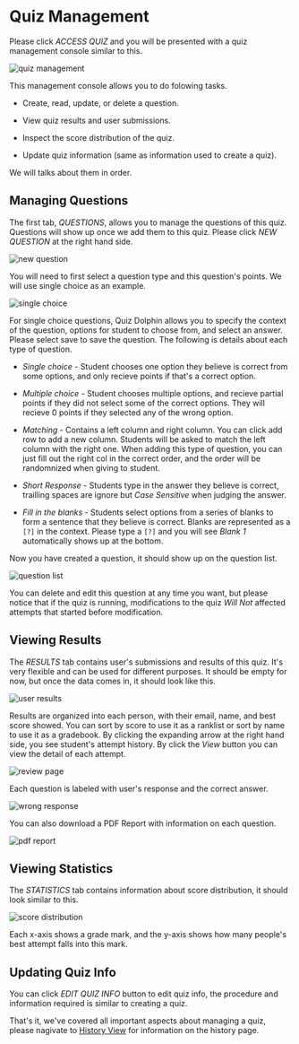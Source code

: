 # Quiz Management

Please click *ACCESS QUIZ* and you will be presented with a quiz management console similar to this.

![quiz management](../images/empty_quiz.png)

This management console allows you to do folowing tasks.

- Create, read, update, or delete a question.

- View quiz results and user submissions.

- Inspect the score distribution of the quiz.

- Update quiz information (same as information used to create a quiz).

We will talks about them in order.

## Managing Questions

The first tab, *QUESTIONS*, allows you to manage the questions of this quiz. Questions will show up once we add them to this quiz. Please click *NEW QUESTION* at the right hand side.

![new question](../images/new_question.png)

You will need to first select a question type and this question's points. We will use single choice as an example. 

![single choice](../images/new_single_question.png)

For single choice questions, Quiz Dolphin allows you to specify the context of the question, options for student to choose from, and select an answer. Please select save to save the question. The following is details about each type of question.

- *Single choice* - Student chooses one option they believe is correct from some options, and only recieve points if that's a correct option.

- *Multiple choice* - Student chooses multiple options, and recieve partial points if they did not select some of the correct options. They will recieve 0 points if they selected any of the wrong option.

- *Matching* - Contains a left column and right column. You can click add row to add a new column. Students will be asked to match the left column with the right one. When adding this type of question, you can just fill out the right col in the correct order, and the order will be randomnized when giving to student.

- *Short Response* - Students type in the answer they believe is correct, trailling spaces are ignore but *Case Sensitive* when judging the answer.

- *Fill in the blanks* - Students select options from a series of blanks to form a sentence that they believe is correct. Blanks are represented as a `[?]` in the context. Please type a `[?]` and you will see *Blank 1* automatically shows up at the bottom.

Now you have created a question, it should show up on the question list.

![question list](../images/created_question.png)

You can delete and edit this question at any time you want, but please notice that if the quiz is running, modifications to the quiz *Will Not* affected attempts that started before modification.

## Viewing Results

The *RESULTS* tab contains user's submissions and results of this quiz. It's very flexible and can be used for different purposes. It should be empty for now, but once the data comes in, it should look like this.

![user results](../images/results_view.png)

Results are organized into each person, with their email, name, and best score showed. You can sort by score to use it as a ranklist or sort by name to use it as a gradebook. By clicking the expanding arrow at the right hand side, you see student's attempt history. By click the *View* button you can view the detail of each attempt.

![review page](../images/review_page.png)

Each question is labeled with user's response and the correct answer.

![wrong response](../images/review2.png)

You can also download a PDF Report with information on each question.

![pdf report](../images/pdfreport.png)

## Viewing Statistics

The *STATISTICS* tab contains information about score distribution, it should look similar to this.

![score distribution](../images/stats.png)

Each x-axis shows a grade mark, and the y-axis shows how many people's best attempt falls into this mark.

## Updating Quiz Info

You can click *EDIT QUIZ INFO* button to edit quiz info, the procedure and information required is similar to creating a quiz.

That's it, we've covered all important aspects about managing a quiz, please nagivate to [History View](History-View.md) for information on the history page.
